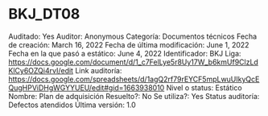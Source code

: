 # BKJ_DT08

Auditado: Yes
Auditor: Anonymous
Categoría: Documentos técnicos
Fecha de creación: March 16, 2022
Fecha de última modificación: June 1, 2022
Fecha en la que pasó a estático: June 4, 2022
Identificador: BKJ
Liga: https://docs.google.com/document/d/1_c7FelLye5r8Uy17W_b6kmUf9ClzLdKlCy6OZQi4rvI/edit
Link auditoría: https://docs.google.com/spreadsheets/d/1agQ2rf79rEYCF5mpLwuUIkyQcEQugHPViDHgWGYYUEU/edit#gid=1663938010
Nivel o status: Estático
Nombre: Plan de adquisición
Resuelto?: No
Se utiliza?: Yes
Status auditoría: Defectos atendidos
Última versión: 1.0